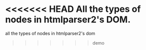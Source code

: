 <<<<<<< HEAD
All the types of nodes in htmlparser2's DOM.
=======
all the types of nodes in htmlparser2's dom
>>>>>>> demo
